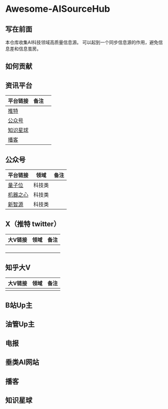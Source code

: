 # Awesome-AISourceHub



## 写在前面

本仓库收集AI科技领域高质量信息源。
可以起到一个同步信息源的作用，避免信息差和信息茧房。

## 如何贡献




## 资讯平台

| 平台链接                         | 备注 |     |
| -------------------------------- | ---- | --- |
| [推特](https://twitter.com/home) |      |     |
| [公众号]()                       |      |     |
| [知识星球]()                     |      |     |
| [播客]()                         |      |     |



## 公众号

| 平台链接                           | 领域   | 备注 |
| ---------------------------------- | ------ | ---- |
| [量子位](https://twitter.com/home) | 科技类 |      |
| [机器之心]()                       | 科技类 |      |
| [新智源]()                         | 科技类 |      |



## X（推特 twitter）

| 大V链接                          | 领域   | 备注 |
| ---------------------------------- | ------ | ---- |
| |  |      |
|                      |  |      |
|                        | |      |
|                               |        |      |


## 知乎大V

| 大V链接                          | 领域   | 备注 |
| ---------------------------------- | ------ | ---- |
|                                    |        |      |


## B站Up主

## 油管Up主


## 电报



## 垂类AI网站


## 播客


## 知识星球
